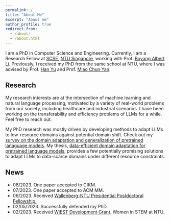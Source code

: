 ```yaml
---
permalink: /
title: "About Me"
excerpt: "About me"
author_profile: true
redirect_from: 
  - /about/
  - /about.html
---
```


I am a PhD in Computer Science and Engineering. Currently, I am a Research Fellow at [SCSE](https://www.ntu.edu.sg/scse), 
[NTU Singapore](https://www.ntu.edu.sg/), working with Prof. [Boyang Albert Li](http://www.boyangli.org/). 
Previously, I received my PhD from the same school at NTU, where I was advised by Prof. [Han Yu](https://personal.ntu.edu.sg/han.yu/) and Prof. [Miao Chun Yan](https://dr.ntu.edu.sg/cris/rp/rp00084). 


Research
------
My research interests are at the intersection of machine learning and natural language processing, 
motivated by a variety of real-world problems from our society, including healthcare and industrial scenarios.
I have been working on the transferability and efficiency problems of LLMs for a while. Feel free to reach out.

My PhD research was mostly driven by developing methods to adapt LLMs to low-resource domains against potential domain shift. 
Check out my [survey on the domain adaptation and generalization of pretrained lanaguage models](https://arxiv.org/pdf/2211.03154.pdf). 
My thesis, [data-efficient domain adaptation for pretrained language models](https://dr.ntu.edu.sg/handle/10356/167965), 
provides a few potentially promising solutions to adapt LLMs to data-scarce domains under different resource constraints. 


News
---

* 08/2023. One paper accepted to CIKM.
* 07/2023. One paper accepted to ACM MM.
* 06/2023. Received [Wallenberg-NTU Presidential Postdoctoral Fellowship.](https://www.ntu.edu.sg/research/research-careers/presidential-postdoctoral-fellowship-(ppf)#Content_C048_Col01)
* 02/05/2023. Successfully defended my PhD.
* 02/2023. Received [WiEST Development Grant](https://www.ntu.edu.sg/women/wiest-development-grant). Women in STEM at NTU.